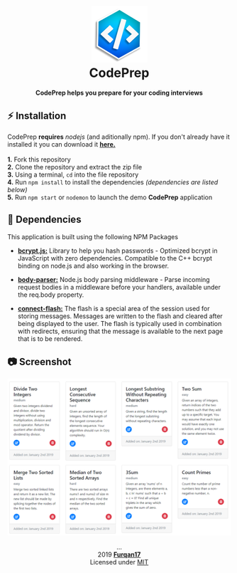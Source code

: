 <h1 align="center">
  <img src="public/img/logo.png" title="The Logo" width="25%">
  <br> CodePrep
</h1>

<p align="center"> <b> CodePrep helps you prepare for your coding interviews </b> </p>

## :zap: Installation  

CodePrep **requires** _nodejs_ (and aditionally npm). If you don't already have it installed it you can download it **[here.](https://nodejs.org/en/)** <br>  
**1.** Fork this repository  
**2.** Clone the repository and extract the zip file  
**3.** Using a terminal, `cd` into the file repository  
**4.** Run `npm install` to install the dependencies *(dependencies are listed below)*  
**5.** Run `npm start` or `nodemon` to launch the demo **CodePrep** application

## :open_file_folder: Dependencies
This application is built using the following NPM Packages

- **[bcrypt.js:](https://github.com/kelektiv/node.bcrypt.js)** Library to help you hash passwords - Optimized bcrypt in JavaScript with zero dependencies. Compatible to the C++ bcrypt binding on node.js and also working in the browser.

- **[body-parser:](https://github.com/expressjs/body-parser)** Node.js body parsing middleware - Parse incoming request bodies in a middleware before your handlers, available under the req.body property.

- **[connect-flash:](https://github.com/jaredhanson/connect-flash)** The flash is a special area of the session used for storing messages. Messages are written to the flash and cleared after being displayed to the user. The flash is typically used in combination with redirects, ensuring that the message is available to the next page that is to be rendered.

## :camera: Screenshot
<div align="center">
  <a href="https://raw.githubusercontent.com/code-prep/application/master/public/img/home-src.PNG" target="_blank">
    <img src="https://raw.githubusercontent.com/code-prep/application/master/public/img/home-src.PNG" title="Platform Demo">
  </a>
</div>


<p align="center"> ...
  <br>2019 <a href="https://github.com/Furqan17"><strong>Furqan17</strong></a>
  <br> Licensed under <a href="https://github.com/code-prep/application/blob/master/LICENSE">MIT</a>
</p>


